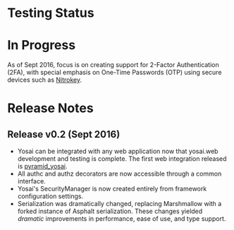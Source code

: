 # Testing Status

# In Progress

As of Sept 2016, focus is on creating support for 2-Factor Authentication (2FA),
with special emphasis on One-Time Passwords (OTP) using secure devices such as [Nitrokey](http://www.nitrokey.com).


# Release Notes

## Release v0.2 (Sept 2016)
- Yosai can be integrated with any web application now that yosai.web development
and testing is complete.  The first web integration released is [pyramid_yosai](https://github.com/YosaiProject/pyramid_yosai).
- All authc and authz decorators are now accessible through a common interface.
- Yosai's SecurityManager is now created entirely from framework configuration
  settings.
- Serialization was dramatically changed, replacing Marshmallow with a forked
instance of Asphalt serialization.  These changes yielded *dramatic* improvements
in performance, ease of use, and type support.
